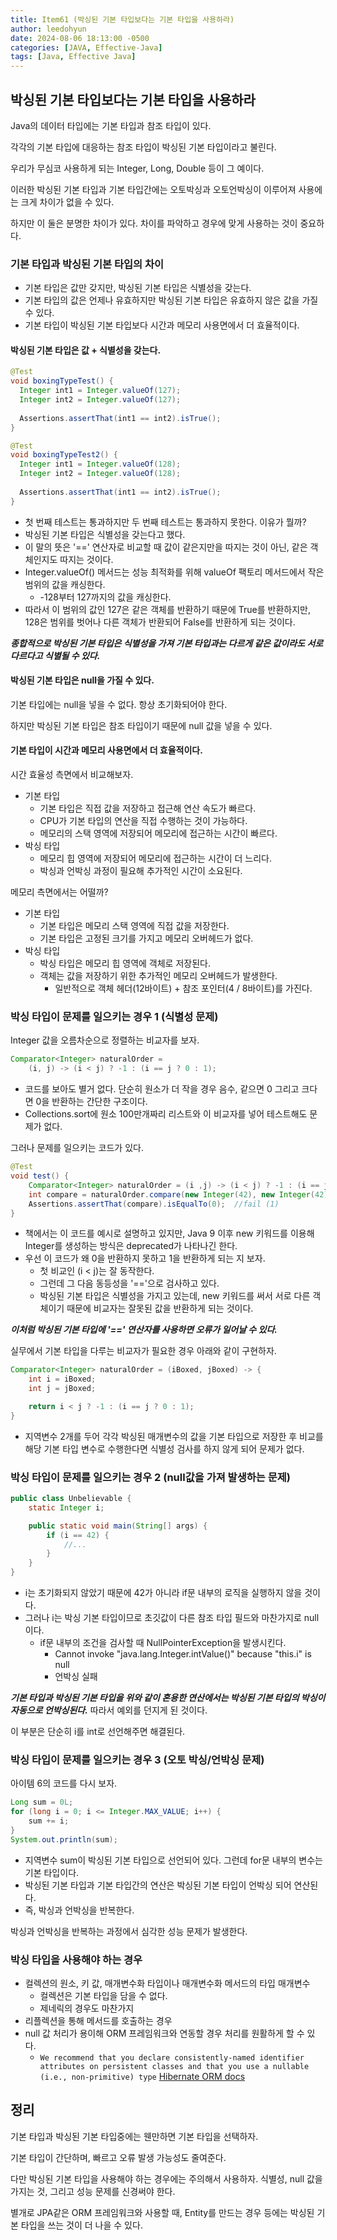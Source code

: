 ```yaml
---
title: Item61 (박싱된 기본 타입보다는 기본 타입을 사용하라)
author: leedohyun
date: 2024-08-06 18:13:00 -0500
categories: [JAVA, Effective-Java]
tags: [Java, Effective Java]
---
```


## 박싱된 기본 타입보다는 기본 타입을 사용하라

Java의 데이터 타입에는 기본 타입과 참조 타입이 있다.

각각의 기본 타입에 대응하는 참조 타입이 박싱된 기본 타입이라고 불린다.

우리가 무심코 사용하게 되는 Integer, Long, Double 등이 그 예이다.

이러한 박싱된 기본 타입과 기본 타입간에는 오토박싱과 오토언박싱이 이루어져 사용에는 크게 차이가 없을 수 있다.

하지만 이 둘은 분명한 차이가 있다. 차이를 파악하고 경우에 맞게 사용하는 것이 중요하다.

### 기본 타입과 박싱된 기본 타입의 차이

- 기본 타입은 값만 갖지만, 박싱된 기본 타입은 식별성을 갖는다.
- 기본 타입의 값은 언제나 유효하지만 박싱된 기본 타입은 유효하지 않은 값을 가질 수 있다.
- 기본 타입이 박싱된 기본 타입보다 시간과 메모리 사용면에서 더 효율적이다.

#### 박싱된 기본 타입은 값 + 식별성을 갖는다.

```java
@Test  
void boxingTypeTest() {  
  Integer int1 = Integer.valueOf(127);  
  Integer int2 = Integer.valueOf(127);  
  
  Assertions.assertThat(int1 == int2).isTrue();  
}
```
```java
@Test  
void boxingTypeTest2() {  
  Integer int1 = Integer.valueOf(128);  
  Integer int2 = Integer.valueOf(128);  
  
  Assertions.assertThat(int1 == int2).isTrue();  
}
```

- 첫 번째 테스트는 통과하지만 두 번째 테스트는 통과하지 못한다. 이유가 뭘까?
- 박싱된 기본 타입은 식별성을 갖는다고 했다.
- 이 말의 뜻은 '==' 연산자로 비교할 때 값이 같은지만을 따지는 것이 아닌, 같은 객체인지도 따지는 것이다.
- Integer.valueOf() 메서드는 성능 최적화를 위해 valueOf 팩토리 메서드에서 작은 범위의 값을 캐싱한다.
	- -128부터 127까지의 값을 캐싱한다.
- 따라서 이 범위의 값인 127은 같은 객체를 반환하기 때문에 True를 반환하지만, 128은 범위를 벗어나 다른 객체가 반환되어 False를 반환하게 되는 것이다.

***종합적으로 박싱된 기본 타입은 식별성을 가져 기본 타입과는 다르게 같은 값이라도 서로 다르다고 식별될 수 있다.***

#### 박싱된 기본 타입은 null을 가질 수 있다.

기본 타입에는 null을 넣을 수 없다. 항상 초기화되어야 한다. 

하지만 박싱된 기본 타입은 참조 타입이기 때문에 null 값을 넣을 수 있다.

#### 기본 타입이 시간과 메모리 사용면에서 더 효율적이다.

시간 효율성 측면에서 비교해보자.

- 기본 타입
	- 기본 타입은 직접 값을 저장하고 접근해 연산 속도가 빠르다.
	- CPU가 기본 타입의 연산을 직접 수행하는 것이 가능하다.
	- 메모리의 스택 영역에 저장되어 메모리에 접근하는 시간이 빠르다.
- 박싱 타입
	- 메모리 힙 영역에 저장되어 메모리에 접근하는 시간이 더 느리다.
	- 박싱과 언박싱 과정이 필요해 추가적인 시간이 소요된다.

메모리 측면에서는 어떨까?

- 기본 타입
	- 기본 타입은 메모리 스택 영역에 직접 값을 저장한다.
	- 기본 타입은 고정된 크기를 가지고 메모리 오버헤드가 없다.
- 박싱 타입
	- 박싱 타입은 메모리 힙 영역에 객체로 저장된다.
	- 객체는 값을 저장하기 위한 추가적인 메모리 오버헤드가 발생한다.
		- 일반적으로 객체 헤더(12바이트) + 참조 포인터(4 / 8바이트)를 가진다.


### 박싱 타입이 문제를 일으키는 경우 1 (식별성 문제)

Integer 값을 오름차순으로 정렬하는 비교자를 보자.

```java
Comparator<Integer> naturalOrder = 
	(i, j) -> (i < j) ? -1 : (i == j ? 0 : 1);
```

- 코드를 보아도 별거 없다. 단순히 원소가 더 작을 경우 음수, 같으면 0 그리고 크다면 0을 반환하는 간단한 구조이다.
- Collections.sort에 원소 100만개짜리 리스트와 이 비교자를 넣어 테스트해도 문제가 없다.

그러나 문제를 일으키는 코드가 있다.

```java
@Test  
void test() {  
    Comparator<Integer> naturalOrder = (i ,j) -> (i < j) ? -1 : (i == j ? 0 : 1);  
    int compare = naturalOrder.compare(new Integer(42), new Integer(42));  
    Assertions.assertThat(compare).isEqualTo(0);  //fail (1)
}
```

- 책에서는 이 코드를 예시로 설명하고 있지만, Java 9 이후 new 키워드를 이용해 Integer를 생성하는 방식은 deprecated가 나타나긴 한다.
- 우선 이 코드가 왜 0을 반환하지 못하고 1을 반환하게 되는 지 보자.
	- 첫 비교인 (i < j)는 잘 동작한다.
	- 그런데 그 다음 동등성을 '=='으로 검사하고 있다.
	- 박싱된 기본 타입은 식별성을 가지고 있는데, new 키워드를 써서 서로 다른 객체이기 때문에 비교자는 잘못된 값을 반환하게 되는 것이다.

***이처럼 박싱된 기본 타입에 '==' 연산자를 사용하면 오류가 일어날 수 있다.***

실무에서 기본 타입을 다루는 비교자가 필요한 경우 아래와 같이 구현하자.

```java
Comparator<Integer> naturalOrder = (iBoxed, jBoxed) -> {
	int i = iBoxed;
	int j = jBoxed;

	return i < j ? -1 : (i == j ? 0 : 1);
}
```

- 지역변수 2개를 두어 각각 박싱된 매개변수의 값을 기본 타입으로 저장한 후 비교를 해당 기본 타입 변수로 수행한다면 식별성 검사를 하지 않게 되어 문제가 없다.

### 박싱 타입이 문제를 일으키는 경우 2 (null값을 가져 발생하는 문제)

```java
public class Unbelievable {
	static Integer i;

	public static void main(String[] args) {
		if (i == 42) {
			//...
		}
	}
}
```

- i는 초기화되지 않았기 때문에 42가 아니라 if문 내부의 로직을 실행하지 않을 것이다.
- 그러나 i는 박싱 기본 타입이므로 초깃값이 다른 참조 타입 필드와 마찬가지로 null이다.
	- if문 내부의 조건을 검사할 때 NullPointerException을 발생시킨다.
		- Cannot invoke "java.lang.Integer.intValue()" because "this.i" is null
		- 언박싱 실패
	
***기본 타입과 박싱된 기본 타입을 위와 같이 혼용한 연산에서는 박싱된 기본 타입의 박싱이 자동으로 언박싱된다.*** 따라서 예외를 던지게 된 것이다.

이 부분은 단순히 i를 int로 선언해주면 해결된다.

### 박싱 타입이 문제를 일으키는 경우 3 (오토 박싱/언박싱 문제)

아이템 6의 코드를 다시 보자.

```java
Long sum = 0L;
for (long i = 0; i <= Integer.MAX_VALUE; i++) {
	sum += i;
}
System.out.println(sum);
```

- 지역변수 sum이 박싱된 기본 타입으로 선언되어 있다. 그런데 for문 내부의 변수는 기본 타입이다.
- 박싱된 기본 타입과 기본 타입간의 연산은 박싱된 기본 타입이 언박싱 되어 연산된다.
- 즉, 박싱과 언박싱을 반복한다.

박싱과 언박싱을 반복하는 과정에서 심각한 성능 문제가 발생한다.

### 박싱 타입을 사용해야 하는 경우

- 컬렉션의 원소, 키 값, 매개변수화 타입이나 매개변수화 메서드의 타입 매개변수
	- 컬렉션은 기본 타입을 담을 수 없다.
	- 제네릭의 경우도 마찬가지
- 리플렉션을 통해 메서드를 호출하는 경우
- null 값 처리가 용이해 ORM 프레임워크와 연동할 경우 처리를 원활하게 할 수 있다.
	-  `We recommend that you declare consistently-named identifier attributes on persistent classes and that you use a nullable (i.e., non-primitive) type` [Hibernate ORM docs](https://docs.jboss.org/hibernate/orm/5.3/userguide/html_single/Hibernate_User_Guide.html#entity-pojo-identifier)

## 정리

기본 타입과 박싱된 기본 타입중에는 웬만하면 기본 타입을 선택하자.

기본 타입이 간단하며, 빠르고 오류 발생 가능성도 줄여준다.

다만 박싱된 기본 타입을 사용해야 하는 경우에는 주의해서 사용하자. 식별성, null 값을 가지는 것, 그리고 성능 문제를 신경써야 한다.

별개로 JPA같은 ORM 프레임워크와 사용할 때, Entity를 만드는 경우 등에는 박싱된 기본 타입을 쓰는 것이 더 나을 수 있다.


